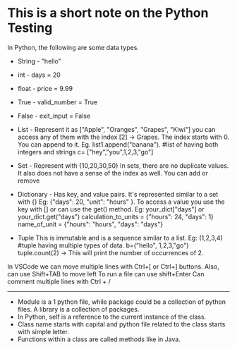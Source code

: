 # This is a short note on the Python Testing
In Python, the following are some data types.
* String - "hello"
* int - days = 20
* float - price = 9.99
* True - valid_number = True
* False - exit_input = False 
* List - Represent it as ["Apple", "Oranges", "Grapes", "Kiwi"]
you can access any of them with the index [2] -> Grapes. The index starts with 0.
You can append to it. Eg. list1.append("banana").
#list of having both integers and strings
c= ["hey","you",1,2,3,"go"]

* Set - Represent with {10,20,30,50}
In sets, there are no duplicate values. It also does not have a sense of the index as well. 
You can add or remove

* Dictionary - Has key, and value pairs. It's represented similar to a set with {}
Eg: {"days": 20, "unit": "hours" }.
To access a value you use the key with [] or can use the get() method.
Eg: your_dict["days"] or your_dict.get("days")
calculation_to_units = {"hours": 24, "days": 1}
name_of_unit = {"hours": "hours", "days": "days"}

* Tuple
This is immutable and is a sequence similar to a list.
Eg: (1,2,3,4)
#tuple having multiple types of data.
b=("hello", 1,2,3,"go")
tuple.count(2) -> This will print the number of occurrences of 2.

In VSCode we can move multiple lines with Ctrl+[ or Ctrl+] buttons. Also, can use Shift+TAB to move left
To run a file can use shift+Enter
Can comment multiple lines with Ctrl + /

-------------------
* Module is a 1 python file, while package could be a collection of python files. A library is a collection of packages.
* In Python, self is a reference to the current instance of the class.
* Class name starts with capital and python file related to the class starts with simple letter.
* Functions within a class are called methods like in Java.
